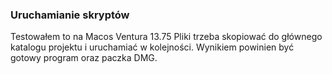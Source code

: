 ### Uruchamianie skryptów 
Testowałem to na Macos Ventura 13.75
Pliki trzeba skopiować do głównego katalogu projektu i uruchamiać w kolejności. Wynikiem powinien być gotowy program oraz paczka DMG.
